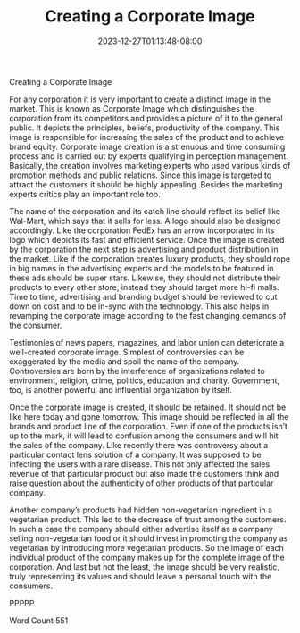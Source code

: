 ﻿---
title: "Creating a Corporate Image"
date: 2023-12-27T01:13:48-08:00
description: "TXT Tips for Web Success"
featured_image: "/images/TXT.jpg"
tags: ["TXT"]
---

Creating a Corporate Image

For any corporation it is very important to create a distinct image in the market. This is known as Corporate Image which distinguishes the corporation from its competitors and provides a picture of it to the general public. It depicts the principles, beliefs, productivity of the company. This image is responsible for increasing the sales of the product and to achieve brand equity. Corporate image creation is a strenuous and time consuming process and is carried out by experts qualifying in perception management. Basically, the creation involves marketing experts who used various kinds of promotion methods and public relations. Since this image is targeted to attract the customers it should be highly appealing. Besides the marketing experts critics play an important role too.

The name of the corporation and its catch line should reflect its belief like Wal-Mart, which says that it sells for less. A logo should also be designed accordingly. Like the corporation FedEx has an arrow incorporated in its logo which depicts its fast and efficient service. Once the image is created by the corporation the next step is advertising and product distribution in the market. Like if the corporation creates luxury products, they should rope in big names in the advertising experts and the models to be featured in these ads should be super stars. Likewise, they should not distribute their products to every other store; instead they should target more hi-fi malls. Time to time, advertising and branding budget should be reviewed to cut down on cost and to be in-sync with the technology. This also helps in revamping the corporate image according to the fast changing demands of the consumer.  

Testimonies of news papers, magazines, and labor union can deteriorate a well-created corporate image. Simplest of controversies can be exaggerated by the media and spoil the name of the company. Controversies are born by the interference of organizations related to environment, religion, crime, politics, education and charity. Government, too, is another powerful and influential organization by itself. 

Once the corporate image is created, it should be retained. It should not be like here today and gone tomorrow. This image should be reflected in all the brands and product line of the corporation. Even if one of the products isn’t up to the mark, it will lead to confusion among the consumers and will hit the sales of the company. Like recently there was controversy about a particular contact lens solution of a company. It was supposed to be infecting the users with a rare disease. This not only affected the sales revenue of that particular product but also made the customers think and raise question about the authenticity of other products of that particular company. 

Another company’s products had hidden non-vegetarian ingredient in a vegetarian product. This led to the decrease of trust among the customers. In such a case the company should either advertise itself as a company selling non-vegetarian food or it should invest in promoting the company as vegetarian by introducing more vegetarian products. So the image of each individual product of the company makes up for the complete image of the corporation. And last but not the least, the image should be very realistic, truly representing its values and should leave a personal touch with the consumers.

PPPPP

Word Count 551

